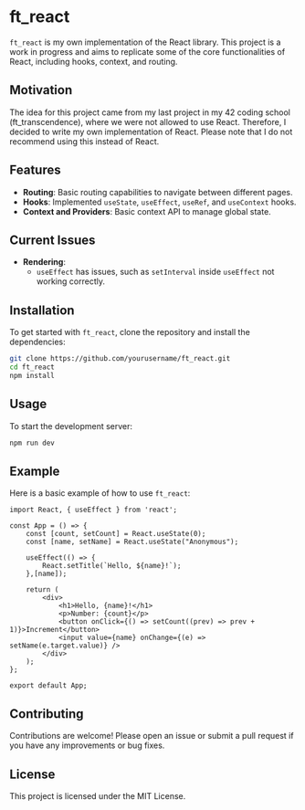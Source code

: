 # ft_react

`ft_react` is my own implementation of the React library. This project is a work in progress and aims to replicate some of the core functionalities of React, including hooks, context, and routing.

## Motivation

The idea for this project came from my last project in my 42 coding school (ft_transcendence), where we were not allowed to use React. Therefore, I decided to write my own implementation of React. Please note that I do not recommend using this instead of React.

## Features

- **Routing**: Basic routing capabilities to navigate between different pages.
- **Hooks**: Implemented `useState`, `useEffect`, `useRef`, and `useContext` hooks.
- **Context and Providers**: Basic context API to manage global state.

## Current Issues

- **Rendering**: 
  - `useEffect` has issues, such as `setInterval` inside `useEffect` not working correctly.

## Installation

To get started with `ft_react`, clone the repository and install the dependencies:

```bash
git clone https://github.com/yourusername/ft_react.git
cd ft_react
npm install
```

## Usage

To start the development server:

```bash
npm run dev
```

## Example

Here is a basic example of how to use `ft_react`:

```tsx
import React, { useEffect } from 'react';

const App = () => {
    const [count, setCount] = React.useState(0);
    const [name, setName] = React.useState("Anonymous");

    useEffect(() => {
        React.setTitle(`Hello, ${name}!`);
    },[name]);

    return (
        <div>
            <h1>Hello, {name}!</h1>
            <p>Number: {count}</p>
            <button onClick={() => setCount((prev) => prev + 1)}>Increment</button>
            <input value={name} onChange={(e) => setName(e.target.value)} />
        </div>
    );
};

export default App;
```

## Contributing

Contributions are welcome! Please open an issue or submit a pull request if you have any improvements or bug fixes.

## License

This project is licensed under the MIT License.
